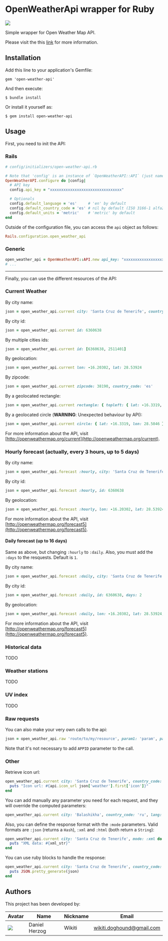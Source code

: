 # OpenWeatherApi wrapper for Ruby

![](doc/icon.png)

Simple wrapper for Open Weather Map API.

Please visit the this [link](http://openweathermap.org/api) for more information.

## Installation

Add this line to your application's Gemfile:

    gem 'open-weather-api'

And then execute:

    $ bundle install

Or install it yourself as:

    $ gem install open-weather-api

## Usage

First, you need to init the API:

### Rails

```ruby
# config/initializers/open-weather-api.rb

# Note that 'config' is an instance of `OpenWeatherAPI::API` (just name it as you like).
OpenWeatherAPI.configure do |config|
  # API key
  config.api_key = "xxxxxxxxxxxxxxxxxxxxxxxxxxxxxxxx"

  # Optionals
  config.default_language = 'es'     # 'en' by default
  config.default_country_code = 'es' # nil by default (ISO 3166-1 alfa2)
  config.default_units = 'metric'    # 'metric' by default
end
```

Outside of the configuration file, you can access the `api` object as follows:

````ruby
Rails.configuration.open_weather_api
````

### Generic

```ruby
open_weather_api = OpenWeatherAPI::API.new api_key: "xxxxxxxxxxxxxxxxxxxxxxxxxxxxxxxx", default_language: 'es', default_units: 'metric', default_country_code: 'es'
# ...
```

----------------------------

Finally, you can use the different resources of the API:

### Current Weather

By city name:

````ruby
json = open_weather_api.current city: 'Santa Cruz de Tenerife', country_code: 'es'
````

By city id:

````ruby
json = open_weather_api.current id: 6360638
````

By multiple cities ids:

````ruby
json = open_weather_api.current id: [6360638, 2511401]
````

By geolocation:

````ruby
json = open_weather_api.current lon: -16.20302, lat: 28.53924
````

By zipcode:

````ruby
json = open_weather_api.current zipcode: 38190, country_code: 'es'
````

By a geolocated rectangle:

````ruby
json = open_weather_api.current rectangle: { topleft: { lat: -16.3319, lon: 28.5046 }, bottomright: { lat: -16.1972, lon: 28.4400}, zoom: 10 }
````

By a geolocated circle (**WARNING**: Unexpected behaviour by API):

````ruby
json = open_weather_api.current circle: { lat: -16.3319, lon: 28.5046 }, cities_count: 2
````

For more information about the API, visit [http://openweathermap.org/current](http://openweathermap.org/current).

### Hourly forecast (actually, every 3 hours, up to 5 days)

By city name:

````ruby
json = open_weather_api.forecast :hourly, city: 'Santa Cruz de Tenerife', country_code: 'es'
````

By city id:

````ruby
json = open_weather_api.forecast :hourly, id: 6360638
````

By geolocation:

````ruby
json = open_weather_api.forecast :hourly, lon: -16.20302, lat: 28.53924
````

For more information about the API, visit [http://openweathermap.org/forecast5](http://openweathermap.org/forecast5).

#### Daily forecast (up to 16 days)

Same as above, but changing `:hourly` to `:daily`. Also, you must add the `:days` to the resquests. Default is `1`.

By city name:

````ruby
json = open_weather_api.forecast :daily, city: 'Santa Cruz de Tenerife', country_code: 'es', days: 2
````

By city id:

````ruby
json = open_weather_api.forecast :daily, id: 6360638, days: 2
````

By geolocation:

````ruby
json = open_weather_api.forecast :daily, lon: -16.20302, lat: 28.53924, days: 2
````

For more information about the API, visit [http://openweathermap.org/forecast5](http://openweathermap.org/forecast5).

### Historical data

TODO

### Weather stations

TODO

### UV index

TODO

### Raw requests

You can also make your very own calls to the api:

````ruby
json = open_weather_api.raw 'route/to/my/resource', param1: 'param', param2: 'param', lang: 'es'
````

Note that it's not necessary to add `APPID` parameter to the call.

### Other

Retrieve icon url:

````ruby
open_weather_api.current city: 'Santa Cruz de Tenerife', country_code: 'es' do |json|
  puts "Icon url: #{api.icon_url json['weather'].first['icon']}"
end
````

You can add manually any parameter you need for each request, and they will override the computed parameters:

````ruby
open_weather_api.current city: 'Balashikha', country_code: 'ru', lang: 'ru', mypara: 'param'
````

Also, you can define the response format with the `:mode` parameters. Valid formats are `:json` (returns a `Hash`), `:xml` and `:html` (both return a `String`):

````ruby
open_weather_api.current city: 'Santa Cruz de Tenerife', mode: :xml do |xml_str|
  puts "XML data: #{xml_str}"
end
````

You can use ruby blocks to handle the response:

````ruby
open_weather_api.current city: 'Santa Cruz de Tenerife', country_code: 'es', mode: :json do |json|
  puts JSON.pretty_generate(json)
end
````

## Authors ##

This project has been developed by:

| Avatar | Name | Nickname | Email |
| ------- | ------------- | --------- | ------------------ |
| ![](http://www.gravatar.com/avatar/2ae6d81e0605177ba9e17b19f54e6b6c.jpg?s=64)  | Daniel Herzog | Wikiti | [wikiti.doghound@gmail.com](mailto:wikiti.doghound@gmail.com) |
